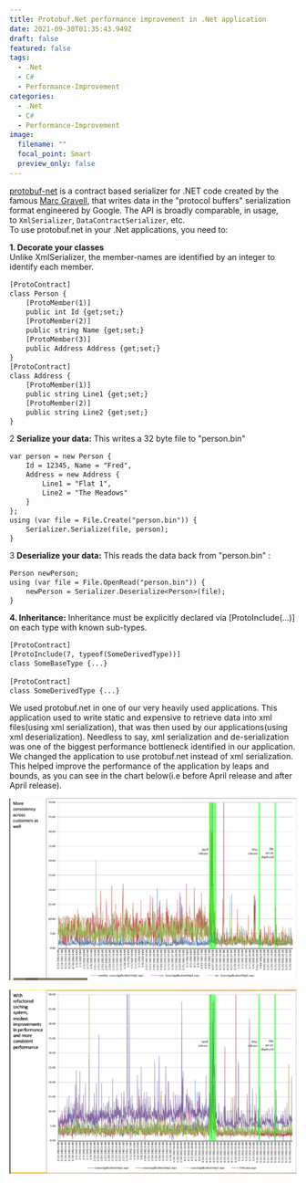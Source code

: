 ```yaml
---
title: Protobuf.Net performance improvement in .Net application
date: 2021-09-30T01:35:43.949Z
draft: false
featured: false
tags:
  - .Net
  - C#
  - Performance-Improvement
categories:
  - .Net
  - C#
  - Performance-Improvement
image:
  filename: ""
  focal_point: Smart
  preview_only: false
---
```

[protobuf-net](https://github.com/protobuf-net/protobuf-net) is a contract based serializer for .NET code created by the famous [Marc Gravell](https://github.com/mgravell), that writes data in the "protocol buffers" serialization format engineered by Google. The API is broadly comparable, in usage, to `XmlSerializer`, `DataContractSerializer`, etc. \
To use protobuf.net in your .Net applications, you need to:

**1. Decorate your classes**\
Unlike XmlSerializer, the member-names are identified by an integer to identify each member. 

```
[ProtoContract]
class Person {
    [ProtoMember(1)]
    public int Id {get;set;}
    [ProtoMember(2)]
    public string Name {get;set;}
    [ProtoMember(3)]
    public Address Address {get;set;}
}
[ProtoContract]
class Address {
    [ProtoMember(1)]
    public string Line1 {get;set;}
    [ProtoMember(2)]
    public string Line2 {get;set;}
}
```

2 **Serialize your data:** This writes a 32 byte file to "person.bin"

```
var person = new Person {
    Id = 12345, Name = "Fred",
    Address = new Address {
        Line1 = "Flat 1",
        Line2 = "The Meadows"
    }
};
using (var file = File.Create("person.bin")) {
    Serializer.Serialize(file, person);
}
```

3 **Deserialize your data:** This reads the data back from "person.bin" :

```
Person newPerson;
using (var file = File.OpenRead("person.bin")) {
    newPerson = Serializer.Deserialize<Person>(file);
}
```

**4. Inheritance:** Inheritance must be explicitly declared via \[ProtoInclude(...)] on each type with known sub-types.

```
[ProtoContract]
[ProtoInclude(7, typeof(SomeDerivedType))]
class SomeBaseType {...}

[ProtoContract]
class SomeDerivedType {...}
```

We used protobuf.net in one of our very heavily used applications. This application used to write static and expensive to retrieve data into xml files(using xml serialization), that was then used by our applications(using xml deserialization).  Needless to say, xml serialization and de-serialization was one of the biggest performance bottleneck identified in our application. \
We changed the application to use protobuf.net instead of xml serialization. This helped improve the performance of the application by leaps and bounds, as you can see in the chart below(i.e before April release and after April release). 

![Protobuf.Net-performance improvement](protobuf.net-performanceimprovement2.png "Protobuf.Net-performance improvement")

![Protobuf.Net-Performance improvement](protobuf.net-performanceimprovement.png "Protobuf.Net-Performance improvement")